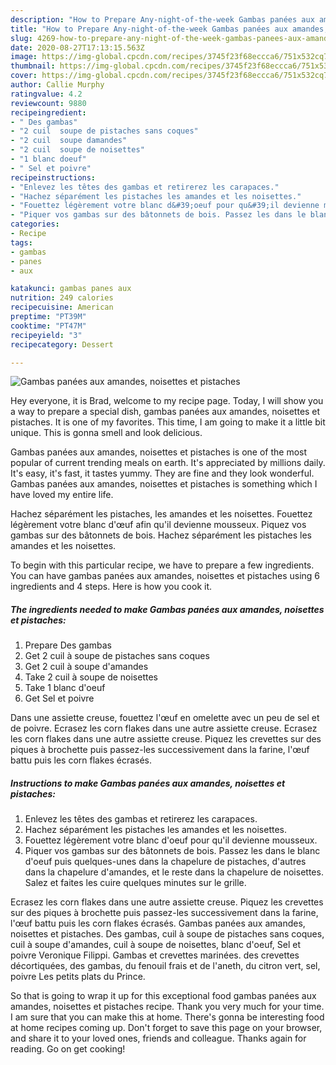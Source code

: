 ```yaml
---
description: "How to Prepare Any-night-of-the-week Gambas panées aux amandes, noisettes et pistaches"
title: "How to Prepare Any-night-of-the-week Gambas panées aux amandes, noisettes et pistaches"
slug: 4269-how-to-prepare-any-night-of-the-week-gambas-panees-aux-amandes-noisettes-et-pistaches
date: 2020-08-27T17:13:15.563Z
image: https://img-global.cpcdn.com/recipes/3745f23f68eccca6/751x532cq70/gambas-panees-aux-amandes-noisettes-et-pistaches-photo-principale-de-la-recette.jpg
thumbnail: https://img-global.cpcdn.com/recipes/3745f23f68eccca6/751x532cq70/gambas-panees-aux-amandes-noisettes-et-pistaches-photo-principale-de-la-recette.jpg
cover: https://img-global.cpcdn.com/recipes/3745f23f68eccca6/751x532cq70/gambas-panees-aux-amandes-noisettes-et-pistaches-photo-principale-de-la-recette.jpg
author: Callie Murphy
ratingvalue: 4.2
reviewcount: 9880
recipeingredient:
- " Des gambas"
- "2 cuil  soupe de pistaches sans coques"
- "2 cuil  soupe damandes"
- "2 cuil  soupe de noisettes"
- "1 blanc doeuf"
- " Sel et poivre"
recipeinstructions:
- "Enlevez les têtes des gambas et retirerez les carapaces."
- "Hachez séparément les pistaches les amandes et les noisettes."
- "Fouettez légèrement votre blanc d&#39;oeuf pour qu&#39;il devienne mousseux."
- "Piquer vos gambas sur des bâtonnets de bois. Passez les dans le blanc d&#39;oeuf puis quelques-unes dans la chapelure de pistaches, d&#39;autres dans la chapelure d&#39;amandes, et le reste dans la chapelure de noisettes. Salez et faites les cuire quelques minutes sur le grille."
categories:
- Recipe
tags:
- gambas
- panes
- aux

katakunci: gambas panes aux 
nutrition: 249 calories
recipecuisine: American
preptime: "PT39M"
cooktime: "PT47M"
recipeyield: "3"
recipecategory: Dessert

---
```



![Gambas panées aux amandes, noisettes et pistaches](https://img-global.cpcdn.com/recipes/3745f23f68eccca6/751x532cq70/gambas-panees-aux-amandes-noisettes-et-pistaches-photo-principale-de-la-recette.jpg)

Hey everyone, it is Brad, welcome to my recipe page. Today, I will show you a way to prepare a special dish, gambas panées aux amandes, noisettes et pistaches. It is one of my favorites. This time, I am going to make it a little bit unique. This is gonna smell and look delicious.

Gambas panées aux amandes, noisettes et pistaches is one of the most popular of current trending meals on earth. It's appreciated by millions daily. It's easy, it's fast, it tastes yummy. They are fine and they look wonderful. Gambas panées aux amandes, noisettes et pistaches is something which I have loved my entire life.

Hachez séparément les pistaches, les amandes et les noisettes. Fouettez légèrement votre blanc d&#39;œuf afin qu&#39;il devienne mousseux. Piquez vos gambas sur des bâtonnets de bois. Hachez séparément les pistaches les amandes et les noisettes.


To begin with this particular recipe, we have to prepare a few ingredients. You can have gambas panées aux amandes, noisettes et pistaches using 6 ingredients and 4 steps. Here is how you cook it.

<!--inarticleads1-->

##### The ingredients needed to make Gambas panées aux amandes, noisettes et pistaches:

1. Prepare  Des gambas
1. Get 2 cuil à soupe de pistaches sans coques
1. Get 2 cuil à soupe d&#39;amandes
1. Take 2 cuil à soupe de noisettes
1. Take 1 blanc d&#39;oeuf
1. Get  Sel et poivre


Dans une assiette creuse, fouettez l&#39;œuf en omelette avec un peu de sel et de poivre. Ecrasez les corn flakes dans une autre assiette creuse. Ecrasez les corn flakes dans une autre assiette creuse. Piquez les crevettes sur des piques à brochette puis passez-les successivement dans la farine, l&#39;œuf battu puis les corn flakes écrasés. 

<!--inarticleads2-->

##### Instructions to make Gambas panées aux amandes, noisettes et pistaches:

1. Enlevez les têtes des gambas et retirerez les carapaces.
1. Hachez séparément les pistaches les amandes et les noisettes.
1. Fouettez légèrement votre blanc d&#39;oeuf pour qu&#39;il devienne mousseux.
1. Piquer vos gambas sur des bâtonnets de bois. Passez les dans le blanc d&#39;oeuf puis quelques-unes dans la chapelure de pistaches, d&#39;autres dans la chapelure d&#39;amandes, et le reste dans la chapelure de noisettes. Salez et faites les cuire quelques minutes sur le grille.


Ecrasez les corn flakes dans une autre assiette creuse. Piquez les crevettes sur des piques à brochette puis passez-les successivement dans la farine, l&#39;œuf battu puis les corn flakes écrasés. Gambas panées aux amandes, noisettes et pistaches. Des gambas, cuil à soupe de pistaches sans coques, cuil à soupe d&#39;amandes, cuil à soupe de noisettes, blanc d&#39;oeuf, Sel et poivre Veronique Filippi. Gambas et crevettes marinées. des crevettes décortiquées, des gambas, du fenouil frais et de l&#39;aneth, du citron vert, sel, poivre Les petits plats du Prince. 

So that is going to wrap it up for this exceptional food gambas panées aux amandes, noisettes et pistaches recipe. Thank you very much for your time. I am sure that you can make this at home. There's gonna be interesting food at home recipes coming up. Don't forget to save this page on your browser, and share it to your loved ones, friends and colleague. Thanks again for reading. Go on get cooking!
